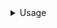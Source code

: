 <details>
<summary>Usage</summary>

### Install dependencies
```
npm install
```

### Run development client at http://localhost:3000

```
npm start
```

### Run mock Server at http://localhost:5000
```
npm install
```

### Build
```
npm build
```
</details>
